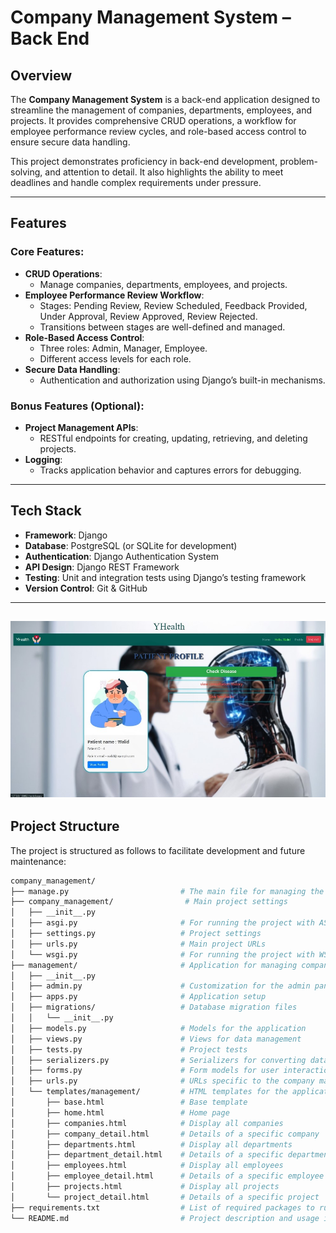 # Company Management System – Back End

## Overview
The **Company Management System** is a back-end application designed to streamline the management of companies, departments, employees, and projects. It provides comprehensive CRUD operations, a workflow for employee performance review cycles, and role-based access control to ensure secure data handling.

This project demonstrates proficiency in back-end development, problem-solving, and attention to detail. It also highlights the ability to meet deadlines and handle complex requirements under pressure.

---

## Features
### Core Features:
- **CRUD Operations**:
  - Manage companies, departments, employees, and projects.
- **Employee Performance Review Workflow**:
  - Stages: Pending Review, Review Scheduled, Feedback Provided, Under Approval, Review Approved, Review Rejected.
  - Transitions between stages are well-defined and managed.
- **Role-Based Access Control**:
  - Three roles: Admin, Manager, Employee.
  - Different access levels for each role.
- **Secure Data Handling**:
  - Authentication and authorization using Django’s built-in mechanisms.

### Bonus Features (Optional):
- **Project Management APIs**:
  - RESTful endpoints for creating, updating, retrieving, and deleting projects.
- **Logging**:
  - Tracks application behavior and captures errors for debugging.

---

## Tech Stack
- **Framework**: Django
- **Database**: PostgreSQL (or SQLite for development)
- **Authentication**: Django Authentication System
- **API Design**: Django REST Framework
- **Testing**: Unit and integration tests using Django’s testing framework
- **Version Control**: Git & GitHub

---
![My Image](https://github.com/WalidEbaid11/YHealth/blob/main/Screenshot/Screenshot%202024-12-03%20104854.jpg)
---
## Project Structure
The project is structured as follows to facilitate development and future maintenance:

```bash
company_management/
├── manage.py                         # The main file for managing the project
├── company_management/                # Main project settings
│   ├── __init__.py
│   ├── asgi.py                       # For running the project with ASGI
│   ├── settings.py                   # Project settings
│   ├── urls.py                       # Main project URLs
│   └── wsgi.py                       # For running the project with WSGI
├── management/                       # Application for managing companies
│   ├── __init__.py
│   ├── admin.py                      # Customization for the admin panel
│   ├── apps.py                       # Application setup
│   ├── migrations/                   # Database migration files
│   │   └── __init__.py
│   ├── models.py                     # Models for the application
│   ├── views.py                      # Views for data management
│   ├── tests.py                      # Project tests
│   ├── serializers.py                # Serializers for converting data to JSON
│   ├── forms.py                      # Form models for user interaction
│   ├── urls.py                       # URLs specific to the company management app
│   └── templates/management/         # HTML templates for the application
│       ├── base.html                 # Base template
│       ├── home.html                 # Home page
│       ├── companies.html            # Display all companies
│       ├── company_detail.html       # Details of a specific company
│       ├── departments.html          # Display all departments
│       ├── department_detail.html    # Details of a specific department
│       ├── employees.html            # Display all employees
│       ├── employee_detail.html      # Details of a specific employee
│       ├── projects.html             # Display all projects
│       └── project_detail.html       # Details of a specific project
├── requirements.txt                  # List of required packages to run the project
└── README.md                         # Project description and usage instructions
